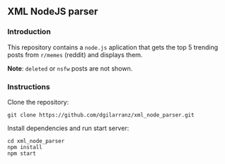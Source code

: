 ## XML NodeJS parser

### Introduction

This repository contains a `node.js` aplication that gets
the top 5 trending posts from `r/memes` (reddit) and 
displays them.

**Note**: `deleted` or `nsfw` posts are not shown.

### Instructions

Clone the repository:
```
git clone https://github.com/dgilarranz/xml_node_parser.git 
```

Install dependencies and run start server:
```
cd xml_node_parser
npm install
npm start
```